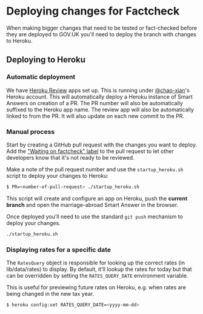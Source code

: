 # Deploying changes for Factcheck

When making bigger changes that need to be tested or fact-checked before they are deployed to GOV.UK you'll need to deploy the branch with changes to Heroku.

## Deploying to Heroku

### Automatic deployment
We have [Heroku Review](https://devcenter.heroku.com/articles/github-integration-review-apps) apps set up. This is running under [@chao-xian](https://github.com/chao-xian)'s Heroku account. This will automatically deploy a Heroku instance of Smart Answers on creation of a PR. The PR number will also be automatically suffixed to the Heroku app name. The review app will also be automatically linked to from the PR. It will also update on each new commit to the PR.

### Manual process
Start by creating a GitHub pull request with the changes you want to deploy. Add the ["Waiting on factcheck" label](https://github.com/alphagov/smart-answers/labels/Waiting%20on%20factcheck) to the pull request to let other developers know that it's not ready to be reviewed.

Make a note of the pull request number and use the `startup_heroku.sh` script to deploy your changes to Heroku:

```bash
$ PR=<number-of-pull-request> ./startup_heroku.sh
```

This script will create and configure an app on Heroku, push the __current branch__ and open the marriage-abroad Smart Answer in the browser.

Once deployed you'll need to use the standard `git push` mechanism to deploy your changes.

```bash
./startup_heroku.sh
```

### Displaying rates for a specific date

The `RatesQuery` object is responsible for looking up the correct rates (in lib/data/rates) to display. By default, it'll lookup the rates for today but that can be overridden by setting the `RATES_QUERY_DATE` environment variable.

This is useful for previewing future rates on Heroku, e.g. when rates are being changed in the new tax year.

```bash
$ heroku config:set RATES_QUERY_DATE=<yyyy-mm-dd>
```
